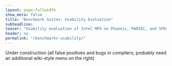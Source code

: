 ```yaml
---
layout: page-fullwidth
show_meta: false
title: "Benchmark Suites: Usability Evaluation"
subheadline:
teaser: "Usability evaluation of Intel MPX on Phoenix, PARSEC, and SPEC2006 benchmark suites."
header: no
permalink: "/benchmarks-usability/"
---
```


Under construction (all false positives and bugs in compilers; probably need an additional wiki-style menu on the right)